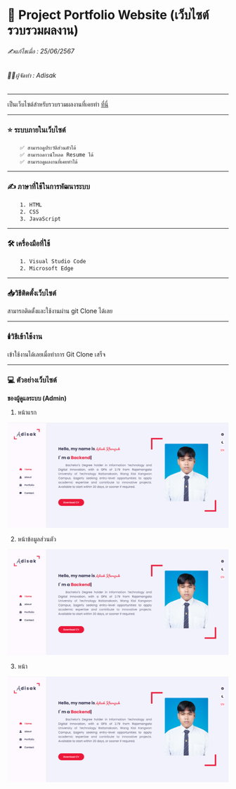 # 📖 Project Portfolio Website (เว็บไซต์รวบรวมผลงาน)

###### ✍️แก้ไขเมื่อ : 25/06/2567
###### 👨‍💻ผู้จัดทำ : Adisak
___

เป็นเว็บไซต์สำหรับรวบรวมผลงานที่เคยทำ [ที่นี่]()

___ 

### ⭐ ระบบภายในเว็บไซต์

        ✅ สามารถดูประวัติส่วนตัวได้
        ✅ สามารถดาวน์โหลด Resume ได้
        ✅ สามารถดูผลงานที่เคยทำได้

___

### ✍️ ภาษาที่ใช้ในการพัฒนาระบบ

        1. HTML
        2. CSS
        3. JavaScript
___

### 🛠️ เครื่องมือที่ใช้

        1. Visual Studio Code
        2. Microsoft Edge

___

### 📥วิธีติดตั้งเว็บไซต์

   สามารถติดตั้งและใช้งานผ่าน git Clone ได้เลย

___

### 🕯️วิธีเข้าใช้งาน

  เข้าใช้งานได้เลยเมื่อทำการ Git Clone เสร็จ
___


### 💻 ตัวอย่างเว็บไซต์

**ของผู้ดูแลระบบ (Admin)**
1. หน้าแรก
   
![index](https://github.com/Adisak-KS/Project-Website-Portfolio/blob/main/previews/01_home.png)

2. หน้าข้อมูลส่วนตัว
   
![index](https://github.com/Adisak-KS/Project-Website-Portfolio/blob/main/previews/01_home.png)

3. หน้า
   
![index](https://github.com/Adisak-KS/Project-Website-Portfolio/blob/main/previews/01_home.png)
